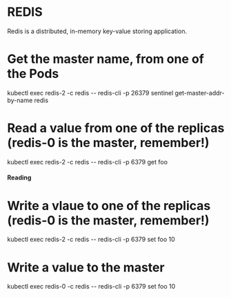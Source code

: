  # REDIS
 Redis is a distributed, in-memory key-value storing application. 


 # Get the master name, from one of the Pods
 kubectl exec redis-2 -c redis -- redis-cli -p 26379 sentinel get-master-addr-by-name redis

# Read a value from one of the replicas (redis-0 is the master, remember!)
 kubectl exec redis-2 -c redis -- redis-cli -p 6379 get foo

#### Reading

# Write a vlaue to one of the replicas (redis-0 is the master, remember!)
kubectl exec redis-2 -c redis -- redis-cli -p 6379 set foo 10
# Write a value to the master
kubectl exec redis-0 -c redis -- redis-cli -p 6379 set foo 10